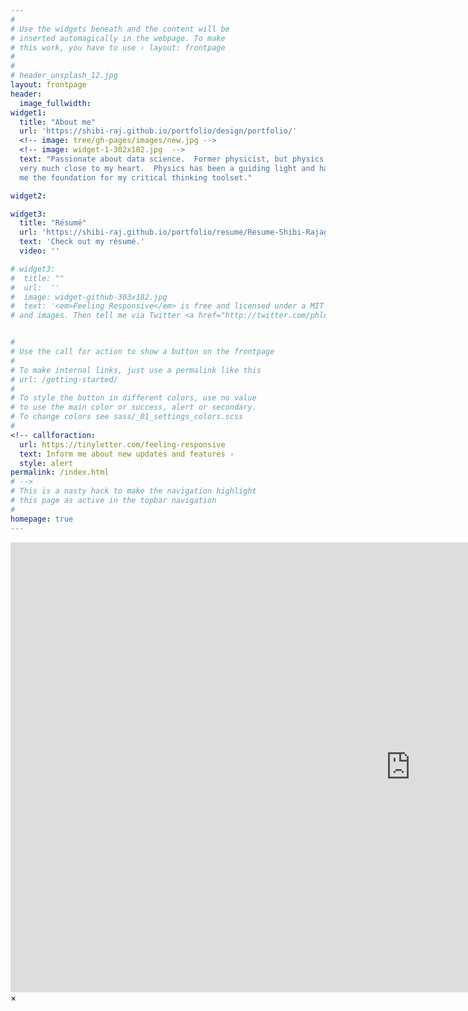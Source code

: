 ```yaml
---
#
# Use the widgets beneath and the content will be
# inserted automagically in the webpage. To make
# this work, you have to use › layout: frontpage
#
#
# header_unsplash_12.jpg
layout: frontpage
header:
  image_fullwidth: 
widget1:
  title: "About me"
  url: 'https://shibi-raj.github.io/portfolio/design/portfolio/'
  <!-- image: tree/gh-pages/images/new.jpg -->
  <!-- image: widget-1-302x182.jpg  -->
  text: "Passionate about data science.  Former physicist, but physics is still
  very much close to my heart.  Physics has been a guiding light and has given
  me the foundation for my critical thinking toolset."

widget2:

widget3:
  title: "Résumé"
  url: 'https://shibi-raj.github.io/portfolio/resume/Resume-Shibi-Rajagopalan-DS.pdf' 
  text: 'Check out my résumé.'
  video: ''

# widget3:
#  title: ""
#  url:  ''
#  image: widget-github-303x182.jpg
#  text: '<em>Feeling Responsive</em> is free and licensed under a MIT License. Make it your own and start building. Grab the <a # # href="https://github.com/Phlow/feeling-responsive/tree/bare-bones-version">Bare-Bones-Version</a> for a fresh start or learn how # to use it with the <a href="https://github.com/Phlow/feeling-responsive/tree/gh-pages">education-version</a> with sample posts 
# and images. Then tell me via Twitter <a href="http://twitter.com/phlow">@phlow</a>.'


#
# Use the call for action to show a button on the frontpage
#
# To make internal links, just use a permalink like this
# url: /getting-started/
#
# To style the button in different colors, use no value
# to use the main color or success, alert or secondary.
# To change colors see sass/_01_settings_colors.scss
#
<!-- callforaction:
  url: https://tinyletter.com/feeling-responsive
  text: Inform me about new updates and features ›
  style: alert
permalink: /index.html
# -->
# This is a nasty hack to make the navigation highlight
# this page as active in the topbar navigation
#
homepage: true
---
```


<div id="videoModal" class="reveal-modal large" data-reveal="">
  <div class="flex-video widescreen vimeo" style="display: block;">
    <iframe width="1280" height="720" src="https://www.youtube.com/embed/3b5zCFSmVvU" frameborder="0" allowfullscreen></iframe>
  </div>
  <a class="close-reveal-modal">&#215;</a>
</div>
